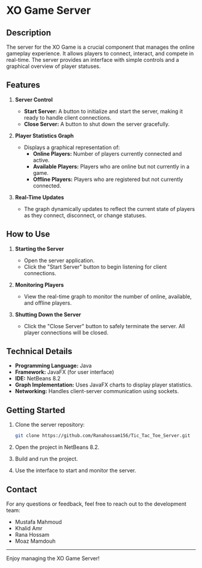 # XO Game Server

## Description

The server for the XO Game is a crucial component that manages the online gameplay experience. It allows players to connect, interact, and compete in real-time. The server provides an interface with simple controls and a graphical overview of player statuses.

## Features

1. **Server Control**
   - **Start Server:** A button to initialize and start the server, making it ready to handle client connections.
   - **Close Server:** A button to shut down the server gracefully.

2. **Player Statistics Graph**
   - Displays a graphical representation of:
     - **Online Players:** Number of players currently connected and active.
     - **Available Players:** Players who are online but not currently in a game.
     - **Offline Players:** Players who are registered but not currently connected.

3. **Real-Time Updates**
   - The graph dynamically updates to reflect the current state of players as they connect, disconnect, or change statuses.

## How to Use

1. **Starting the Server**
   - Open the server application.
   - Click the "Start Server" button to begin listening for client connections.

2. **Monitoring Players**
   - View the real-time graph to monitor the number of online, available, and offline players.

3. **Shutting Down the Server**
   - Click the "Close Server" button to safely terminate the server. All player connections will be closed.

## Technical Details

- **Programming Language:** Java
- **Framework:** JavaFX (for user interface)
- **IDE:** NetBeans 8.2
- **Graph Implementation:** Uses JavaFX charts to display player statistics.
- **Networking:** Handles client-server communication using sockets.

## Getting Started

1. Clone the server repository:
   ```bash
   git clone https://github.com/Ranahossam156/Tic_Tac_Toe_Server.git
   ```

2. Open the project in NetBeans 8.2.

3. Build and run the project.

4. Use the interface to start and monitor the server.

## Contact

For any questions or feedback, feel free to reach out to the development team:
- Mustafa Mahmoud
- Khalid Amr
- Rana Hossam
- Moaz Mamdouh

---

Enjoy managing the XO Game Server!


